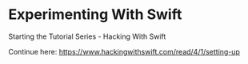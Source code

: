 # Experimenting With Swift

Starting the Tutorial Series - Hacking With Swift

Continue here:
https://www.hackingwithswift.com/read/4/1/setting-up


